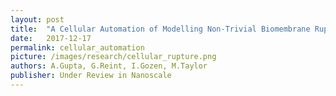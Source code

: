 ```yaml
---
layout: post
title:  "A Cellular Automation of Modelling Non-Trivial Biomembrane Ruptures"
date:   2017-12-17 
permalink: cellular_automation  
picture: /images/research/cellular_rupture.png
authors: A.Gupta, G.Reint, I.Gozen, M.Taylor
publisher: Under Review in Nanoscale
---
```

